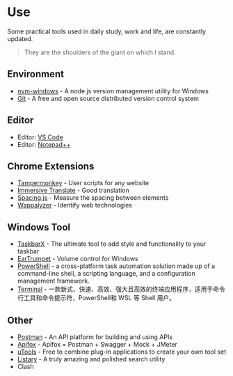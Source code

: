 # Use

Some practical tools used in daily study, work and life, are constantly updated.

> They are the shoulders of the giant on which I stand.

## Environment

- [nvm-windows](https://github.com/coreybutler/nvm-windows/releases) - A node.js version management utility for Windows
- [Git](https://git-scm.com/) - A free and open source distributed version control system

## Editor

- Editor: [VS Code](https://code.visualstudio.com/)
- Editor: [Notepad++](https://notepad-plus-plus.org/)

## Chrome Extensions

- [Tampermonkey](https://chrome.google.com/webstore/detail/tampermonkey/dhdgffkkebhmkfjojejmpbldmpobfkfo) - User scripts for any website
- [Immersive Translate](https://chrome.google.com/webstore/detail/immersive-translate/bpoadfkcbjbfhfodiogcnhhhpibjhbnh) - Good translation
- [Spacing.js](https://chrome.google.com/webstore/detail/spacingjs/fhjegjndanjcamfldhenjnhnjheecgcc) - Measure the spacing between elements
- [Wappalyzer](https://chrome.google.com/webstore/detail/wappalyzer-technology-pro/gppongmhjkpfnbhagpmjfkannfbllamg) - Identify web technologies

## Windows Tool

- [TaskbarX](https://taskbarx.org/) - The ultimate tool to add style and functionality to your taskbar
- [EarTrumpet](https://eartrumpet.app/) - Volume control for Windows
- [PowerShell](https://learn.microsoft.com/en-us/powershell/scripting/install/installing-powershell-on-windows?view=powershell-7.3) - a cross-platform task automation solution made up of a command-line shell, a scripting language, and a configuration management framework.
- [Terminal](https://apps.microsoft.com/store/detail/windows-terminal/9N0DX20HK701) - 一款新式、快速、高效、强大且高效的终端应用程序，适用于命令行工具和命令提示符，PowerShell和 WSL 等 Shell 用户。

## Other
- [Postman](https://www.postman.com/) - An API platform for building and using APIs
- [Apifox](https://apifox.com/) - Apifox = Postman + Swagger + Mock + JMeter
- [uTools](https://www.u.tools/) - Free to combine plug-in applications to create your own tool set
- [Listary](https://www.listary.com/) - A truly amazing and polished search utility
- Clash

